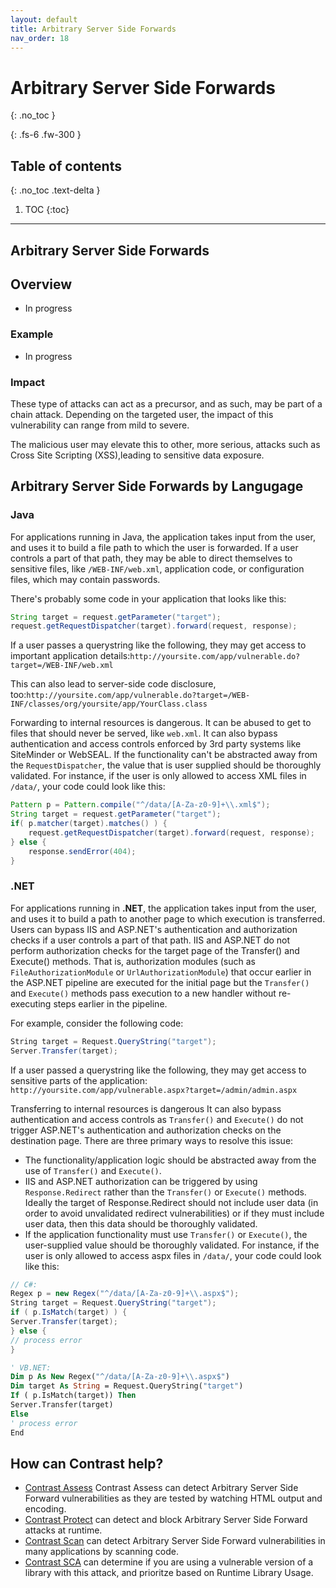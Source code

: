 ```yaml
---
layout: default
title: Arbitrary Server Side Forwards
nav_order: 18
---
```


# Arbitrary Server Side Forwards
{: .no_toc }

{: .fs-6 .fw-300 }

## Table of contents
{: .no_toc .text-delta }

1. TOC
{:toc}

---

## Arbitrary Server Side Forwards 

## Overview

* In progress

### Example

* In progress


### Impact 

These type of attacks can act as a precursor, and as such, may be part of a chain attack.
Depending on the targeted user, the impact of this vulnerability can range from mild to severe. 

The malicious user may elevate this to other, more serious, attacks such as Cross Site Scripting (XSS),leading to sensitive data exposure.


## Arbitrary Server Side Forwards by Langugage

### Java 

For applications running in Java, the application takes input from the user, and uses it to build a file path to which the user is forwarded. 
If a user controls a part of that path, they may be able to direct themselves to sensitive files, like ```/WEB-INF/web.xml```, application code, or configuration files, which may contain passwords. 


There's probably some code in your application that looks like this:

```java
String target = request.getParameter("target");
request.getRequestDispatcher(target).forward(request, response);
``` 

If a user passes a querystring like the following, they may get access to important application details:```http://yoursite.com/app/vulnerable.do?target=/WEB-INF/web.xml``` 

This can also lead to server-side code disclosure, too:```http://yoursite.com/app/vulnerable.do?target=/WEB-INF/classes/org/yoursite/app/YourClass.class``` 


Forwarding to internal resources is dangerous. It can be abused to get to files that should never be served, like ```web.xml```.
It can also bypass authentication and access controls enforced by 3rd party systems like SiteMinder 
or WebSEAL. 
If the functionality can't be abstracted away from the ```RequestDispatcher```, the value that is user 
supplied should be thoroughly validated. For instance, if the user is only allowed to access XML files in ```/data/```, your code 
could look like this:

```java
Pattern p = Pattern.compile("^/data/[A-Za-z0-9]+\\.xml$");
String target = request.getParameter("target");
if( p.matcher(target).matches() ) {
    request.getRequestDispatcher(target).forward(request, response);
} else {
    response.sendError(404);
}
```

### .NET 

For applications running in **.NET**, the application takes input from the user, and uses it to build a path to another page to which execution is transferred. Users can bypass IIS and ASP.NET's authentication and authorization checks if a user controls a part of that path. 
IIS and ASP.NET do not perform authorization checks for the target page of the Transfer() and Execute() methods. That is, authorization modules (such as ```FileAuthorizationModule``` or ```UrlAuthorizationModule```) that occur earlier in the ASP.NET pipeline are executed for the initial page but the ```Transfer()``` and ```Execute()``` methods pass execution to a new handler without re-executing steps earlier in the pipeline. 

For example, consider the following code: 

```csharp
String target = Request.QueryString("target");
Server.Transfer(target);
``` 

If a user passed a querystring like the following, they may get access to sensitive parts of the application: ```http://yoursite.com/app/vulnerable.aspx?target=/admin/admin.aspx``` 

Transferring to internal resources is dangerous 
It can also bypass authentication and access controls as ```Transfer()``` and ```Execute()``` do not trigger ASP.NET's authentication and authorization checks on the destination page. There are three primary ways to resolve this issue: 

- The functionality/application logic should be abstracted away from the use of ```Transfer()``` and ```Execute()```. 
- IIS and ASP.NET authorization can be triggered by using ```Response.Redirect``` rather than the ```Transfer()``` or ```Execute()``` methods. 
Ideally the target of Response.Redirect should not include user data (in order to avoid unvalidated redirect vulnerabilities) or if they must include user data, then this data should be thoroughly validated. 
- If the application functionality must use ```Transfer()``` or ```Execute()```, the user-supplied value should be thoroughly validated. 
For instance, if the user is only allowed to access aspx files in ```/data/```, your code could look like this:

```csharp
// C#:
Regex p = new Regex("^/data/[A-Za-z0-9]+\\.aspx$");
String target = Request.QueryString("target");
if ( p.IsMatch(target) ) {
Server.Transfer(target);
} else {
// process error
}
```
```vb
' VB.NET:
Dim p As New Regex("^/data/[A-Za-z0-9]+\\.aspx$")
Dim target As String = Request.QueryString("target")
If ( p.IsMatch(target)) Then
Server.Transfer(target)
Else
' process error
End
``` 

## How can Contrast help? 


- [Contrast Assess](https://www.contrastsecurity.com/contrast-assess) Contrast Assess can detect Arbitrary Server Side Forward vulnerabilities as they are tested by watching HTML output and encoding.
- [Contrast Protect](https://www.contrastsecurity.com/contrast-protect) can detect and block Arbitrary Server Side Forward attacks at runtime. 
- [Contrast Scan](https://www.contrastsecurity.com/contrast-scan) can detect Arbitrary Server Side Forward vulnerabilities in many applications by scanning code.
- [Contrast SCA](https://www.contrastsecurity.com/contrast-sca) can determine if you are using a vulnerable version of a library with this attack, and prioritze based on Runtime Library Usage.
